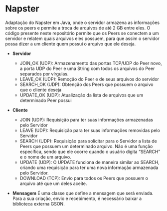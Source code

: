 # Napster
Adaptação do Napster em Java, onde o servidor armazena as informações sobre os peers e permite a troca de arquivos de até 2 GB entre eles.
O código presente neste repositório permite que os Peers se conectem a um servidor e relatem quais arquivos eles possuem, para que assim o servidor possa dizer a um cliente quem possui o arquivo que ele deseja.

- **Servidor**
  - JOIN_OK (UDP): Armazenamento das portas TCP/UDP do Peer novo, a porta UDP do Peer e uma String com todos os arquivos do Peer separados por vírgulas.
  - LEAVE_OK (UDP): Remoção do Peer e de seus arquivos do servidor
  - SEARCH_OK (UDP): Obtenção dos Peers que possuem o arquivo que o cliente deseja 
  - UPDATE_OK (UDP): Atualização da lista de arquivos que um determinado Peer possui

- **Cliente**
  - JOIN (UDP): Requisição para ter suas informações armazenadas pelo Servidor
  - LEAVE (UDP): Requisição para ter suas informações removidas pelo Servidor
  - SEARCH (UDP): Requisição para solicitar para o Servidor a lista de Peers que possuem um determinado arquivo. Não é uma função específica, sendo que ele ocorre quando o usuário digita “SEARCH” e o nome de um arquivo. 
  - UPDATE (UDP): O UPDATE funciona de maneira similar ao SEARCH, criando uma requisição para ter uma nova informação armazenada pelo Servidor. 
  - DOWNLOAD (TCP): Envio para todos os Peers que possuem o arquivo até que um deles aceite.

- **Mensagem**
  É uma classe que define a mensagem que será enviada. Para a sua criação, envio e recebimento, é necessário baixar a biblioteca externa GSON.
